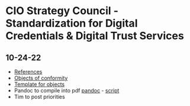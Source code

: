 # CIO Strategy Council - Standardization for Digital Credentials & Digital Trust Services

## 10-24-22

- [References](https://github.com/CIOSC/CAS-Digital-Credentials/blob/main/scheme/references.md)
- [Objects of conformity](https://github.com/CIOSC/CAS-Digital-Credentials/blob/main/scheme/objects/objca-table.md)
- [Template for objects](https://github.com/CIOSC/CAS-Digital-Credentials/blob/main/scheme/objects/objca-digital-credential.md)
- Pandoc to compile into pdf [pandoc](https://pandoc.org/) - [script](https://github.com/CIOSC/CAS-Digital-Credentials/blob/main/build/build.sh)
- Tim to post priorities
